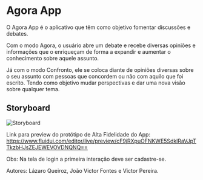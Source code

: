 # Agora App
O Agora App é o aplicativo que têm como objetivo fomentar discussões e debates.

Com o modo Agora, o usuário abre um debate e recebe diversas opiniões e informações que o enriqueçam de forma a expandir e aumentar o conhecimento sobre aquele assunto.

Já com o modo Confronto, ele se coloca diante de opiniões diversas sobre o seu assunto com pessoas que concordem ou não com aquilo que foi escrito. Tendo como objetivo mudar perspectivas e dar uma nova visão sobre qualquer tema.

## Storyboard

<img src = "/docs/logo.png" alt = "Storyboard">

Link para preview do protótipo de Alta Fidelidade do App: https://www.fluidui.com/editor/live/preview/cF9jRXpuOFNKWE5SdklRaVJpTTkzbHJsZEJEWEVOVDNQNQ==

Obs: Na tela de login a primeira interação deve ser cadastre-se.


Autores: Lázaro Queiroz, João Victor Fontes e Victor Pereira.
